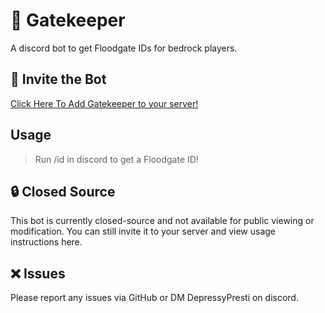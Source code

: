 # 🔐 Gatekeeper
A discord bot to get Floodgate IDs for bedrock players.

## 🔗 Invite the Bot
[Click Here To Add Gatekeeper to your server!
](https://discord.com/oauth2/authorize?client_id=1394127391143760003)

## Usage
> Run /id in discord to get a Floodgate ID!

## 🔒 Closed Source
This bot is currently closed-source and not available for public viewing or modification.
You can still invite it to your server and view usage instructions here.

## ❌ Issues
Please report any issues via GitHub or DM DepressyPresti on discord.

